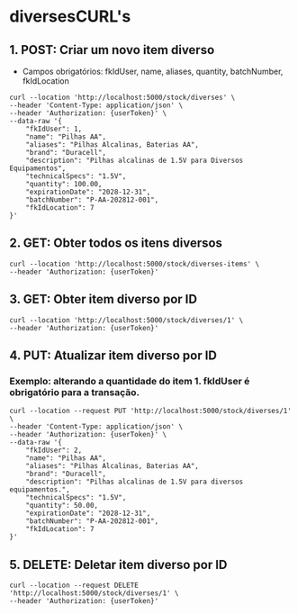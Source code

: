 # diversesCURL's

## 1. POST: Criar um novo item diverso

-  Campos obrigatórios: fkIdUser, name, aliases, quantity, batchNumber, fkIdLocation

```
curl --location 'http://localhost:5000/stock/diverses' \
--header 'Content-Type: application/json' \
--header 'Authorization: {userToken}' \
--data-raw '{
    "fkIdUser": 1,
    "name": "Pilhas AA",
    "aliases": "Pilhas Alcalinas, Baterias AA",
    "brand": "Duracell",
    "description": "Pilhas alcalinas de 1.5V para Diversos Equipamentos",
    "technicalSpecs": "1.5V",
    "quantity": 100.00,
    "expirationDate": "2028-12-31",
    "batchNumber": "P-AA-202812-001",
    "fkIdLocation": 7
}'
```

## 2. GET: Obter todos os itens diversos

```
curl --location 'http://localhost:5000/stock/diverses-items' \
--header 'Authorization: {userToken}'
```

## 3. GET: Obter item diverso por ID

```
curl --location 'http://localhost:5000/stock/diverses/1' \
--header 'Authorization: {userToken}'
```

## 4. PUT: Atualizar item diverso por ID

### Exemplo: alterando a quantidade do item 1. fkIdUser é obrigatório para a transação.

```
curl --location --request PUT 'http://localhost:5000/stock/diverses/1' \
--header 'Content-Type: application/json' \
--header 'Authorization: {userToken}' \
--data-raw '{
    "fkIdUser": 2,
    "name": "Pilhas AA",
    "aliases": "Pilhas Alcalinas, Baterias AA",
    "brand": "Duracell",
    "description": "Pilhas alcalinas de 1.5V para diversos equipamentos.",
    "technicalSpecs": "1.5V",
    "quantity": 50.00,
    "expirationDate": "2028-12-31",
    "batchNumber": "P-AA-202812-001",
    "fkIdLocation": 7
}'
```

## 5. DELETE: Deletar item diverso por ID

```
curl --location --request DELETE 'http://localhost:5000/stock/diverses/1' \
--header 'Authorization: {userToken}'
```